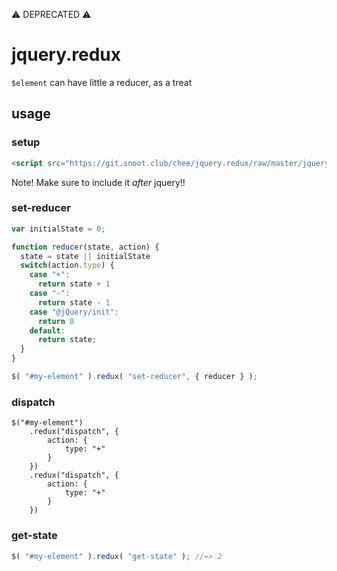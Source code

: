 ⚠ DEPRECATED ⚠

# jquery.redux

`$element` can have little a reducer, as a treat

## usage

### setup

```html
<script src="https://git.snoot.club/chee/jquery.redux/raw/master/jquery.redux.min.js">
```

Note! Make sure to include it _after_ jquery!!

### set-reducer

```js
var initialState = 0;

function reducer(state, action) {
  state = state || initialState
  switch(action.type) {
    case "+":
      return state + 1
    case "-":
      return state - 1
    case "@jQuery/init":
      return 0
    default:
      return state;
  }
}

$( "#my-element" ).redux( "set-reducer", { reducer } );
```

### dispatch
```
$("#my-element")
    .redux("dispatch", {
	    action: {
		    type: "+"
	    }
	})
    .redux("dispatch", {
	    action: {
		    type: "+"
	    }
	})
```

### get-state

```js
$( "#my-element" ).redux( "get-state" ); //=> 2
```
